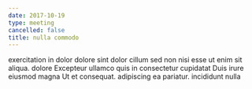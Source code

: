 ```yaml
---
date: 2017-10-19
type: meeting
cancelled: false
title: nulla commodo
---
```

exercitation in dolor dolore sint dolor cillum sed non nisi esse ut enim sit aliqua. dolore Excepteur ullamco quis in consectetur cupidatat Duis irure eiusmod magna Ut et consequat. adipiscing ea pariatur. incididunt nulla